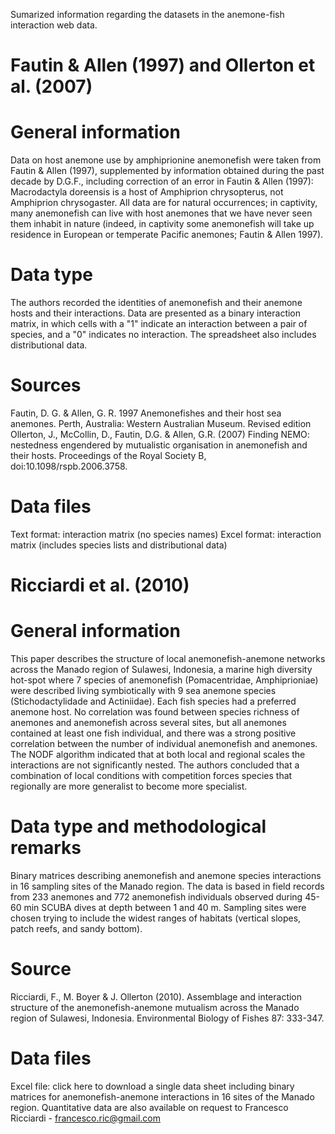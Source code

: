 Sumarized information regarding the datasets in the anemone-fish interaction web data.

# Fautin & Allen (1997) and Ollerton et al. (2007) #
# General information
Data on host anemone use by amphiprionine anemonefish were taken from Fautin & Allen (1997), supplemented by information obtained during the past decade by D.G.F., 
including correction of an error in Fautin & Allen (1997): Macrodactyla doreensis is a host of Amphiprion chrysopterus, not Amphiprion chrysogaster. 
All data are for natural occurrences; in captivity, many anemonefish can live with host anemones that we have never seen them inhabit in nature (indeed, in captivity 
some anemonefish will take up residence in European or temperate Pacific anemones; Fautin & Allen 1997).
# Data type
The authors recorded the identities of anemonefish and their anemone hosts and their interactions. Data are presented as a binary interaction matrix, in which
cells with a "1" indicate an interaction between a pair of species, and a "0" indicates no interaction. The spreadsheet also includes distributional data.
# Sources
Fautin, D. G. & Allen, G. R. 1997 Anemonefishes and their host sea anemones. Perth, Australia: Western Australian Museum. Revised edition
Ollerton, J., McCollin, D., Fautin, D.G. & Allen, G.R. (2007) Finding NEMO: nestedness engendered by mutualistic organisation in anemonefish and their 
hosts. Proceedings of the Royal Society B, doi:10.1098/rspb.2006.3758.
# Data files
Text format: interaction matrix (no species names)
Excel format: interaction matrix (includes species lists and distributional data)

# Ricciardi et al. (2010) #
# General information
This paper describes the structure of local anemonefish-anemone networks across the Manado region of Sulawesi, Indonesia, a marine high diversity hot-spot where 7 species of anemonefish (Pomacentridae, Amphiprioniae) were described living symbiotically with 9 sea anemone species (Stichodactylidade and Actiniidae). Each fish species had a preferred anemone host. 
No correlation was found between species richness of anemones and anemonefish across several sites, but all anemones contained at least one fish individual, and there was a strong positive correlation between the number of individual anemonefish and anemones. 
The NODF algorithm indicated that at both local and regional scales the interactions are not significantly nested. The authors concluded that a combination of local conditions with competition forces species that regionally are more generalist to become more specialist.     
# Data type and methodological remarks
Binary matrices describing anemonefish and anemone species interactions in 16 sampling sites of the Manado region. The data is based in field records from 233 anemones and 772 anemonefish individuals observed during 45-60 min SCUBA dives at depth between 1 and 40 m. Sampling sites were chosen trying to include the widest ranges of habitats (vertical slopes, patch reefs, and sandy bottom). 
# Source
Ricciardi, F., M. Boyer & J. Ollerton (2010). Assemblage and interaction structure of the anemonefish-anemone mutualism across the Manado region of Sulawesi, Indonesia. Environmental Biology of Fishes 87: 333-347. 
# Data files
Excel file: click here to download a single data sheet including binary matrices for anemonefish-anemone interactions in 16 sites of the Manado region. 
Quantitative data are also available on request to Francesco Ricciardi - francesco.ric@gmail.com
